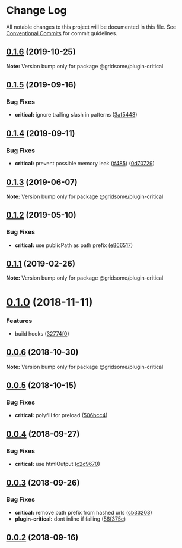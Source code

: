 # Change Log

All notable changes to this project will be documented in this file.
See [Conventional Commits](https://conventionalcommits.org) for commit guidelines.

## [0.1.6](https://github.com/gridsome/gridsome/tree/master/packages/plugin-critical/compare/@gridsome/plugin-critical@0.1.5...@gridsome/plugin-critical@0.1.6) (2019-10-25)

**Note:** Version bump only for package @gridsome/plugin-critical





## [0.1.5](https://github.com/gridsome/gridsome/tree/master/packages/plugin-critical/compare/@gridsome/plugin-critical@0.1.4...@gridsome/plugin-critical@0.1.5) (2019-09-16)


### Bug Fixes

* **critical:** ignore trailing slash in patterns ([3af5443](https://github.com/gridsome/gridsome/tree/master/packages/plugin-critical/commit/3af5443))





## [0.1.4](https://github.com/gridsome/gridsome/tree/master/packages/plugin-critical/compare/@gridsome/plugin-critical@0.1.3...@gridsome/plugin-critical@0.1.4) (2019-09-11)


### Bug Fixes

* **critical:** prevent possible memory leak ([#485](https://github.com/gridsome/gridsome/tree/master/packages/plugin-critical/issues/485)) ([0d70729](https://github.com/gridsome/gridsome/tree/master/packages/plugin-critical/commit/0d70729))





## [0.1.3](https://github.com/gridsome/gridsome/tree/master/packages/plugin-critical/compare/@gridsome/plugin-critical@0.1.2...@gridsome/plugin-critical@0.1.3) (2019-06-07)

**Note:** Version bump only for package @gridsome/plugin-critical





## [0.1.2](https://github.com/gridsome/gridsome/tree/master/packages/plugin-critical/compare/@gridsome/plugin-critical@0.1.1...@gridsome/plugin-critical@0.1.2) (2019-05-10)


### Bug Fixes

* **critical:** use publicPath as path prefix ([e866517](https://github.com/gridsome/gridsome/tree/master/packages/plugin-critical/commit/e866517))





<a name="0.1.1"></a>
## [0.1.1](https://github.com/gridsome/gridsome/tree/master/packages/plugin-critical/compare/@gridsome/plugin-critical@0.1.0...@gridsome/plugin-critical@0.1.1) (2019-02-26)

**Note:** Version bump only for package @gridsome/plugin-critical





<a name="0.1.0"></a>
# [0.1.0](https://github.com/gridsome/gridsome/compare/@gridsome/plugin-critical@0.0.6...@gridsome/plugin-critical@0.1.0) (2018-11-11)


### Features

* build hooks ([32774f0](https://github.com/gridsome/gridsome/commit/32774f0))


<a name="0.0.6"></a>
## [0.0.6](https://github.com/gridsome/gridsome/compare/@gridsome/plugin-critical@0.0.5...@gridsome/plugin-critical@0.0.6) (2018-10-30)

**Note:** Version bump only for package @gridsome/plugin-critical


<a name="0.0.5"></a>
## [0.0.5](https://github.com/gridsome/gridsome/compare/@gridsome/plugin-critical@0.0.4...@gridsome/plugin-critical@0.0.5) (2018-10-15)


### Bug Fixes

* **critical:** polyfill for preload ([506bcc4](https://github.com/gridsome/gridsome/commit/506bcc4))


<a name="0.0.4"></a>
## [0.0.4](https://github.com/gridsome/gridsome/compare/@gridsome/plugin-critical@0.0.3...@gridsome/plugin-critical@0.0.4) (2018-09-27)


### Bug Fixes

* **critical:** use htmlOutput ([c2c9670](https://github.com/gridsome/gridsome/commit/c2c9670))


<a name="0.0.3"></a>
## [0.0.3](https://github.com/gridsome/gridsome/compare/142896c2454016dc989a7872faffec7263fc658c...@gridsome/plugin-critical@0.0.3) (2018-09-26)


### Bug Fixes

* **critical:** remove path prefix from hashed urls ([cb33203](https://github.com/gridsome/gridsome/commit/cb33203))
* **plugin-critical:** dont inline if failing ([56f375e](https://github.com/gridsome/gridsome/commit/56f375e))



<a name="0.0.2"></a>
## [0.0.2](https://github.com/gridsome/gridsome/compare/142896c2454016dc989a7872faffec7263fc658c...@gridsome/plugin-critical@0.0.3) (2018-09-16)
